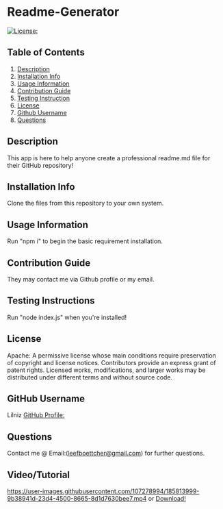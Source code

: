 # Readme-Generator 
  [![License:](https://img.shields.io/badge/License-Apache-yellowgreen)](https://choosealicense.com/licenses/apache-2.0/)

## Table of Contents
1. [Description](#description)
2. [Installation Info](#installation-info)
3. [Usage Information](#usage-information)
4. [Contribution Guide](#contribution-guide)
5. [Testing Instruction](#testing-instruction)
6. [License](#license)
7. [Github Username](#github-username)
8. [Questions](#questions)


## Description
  This app is here to help anyone create a professional readme.md file for their GitHub repository!

## Installation Info
  Clone the files from this repository to your own system.

## Usage Information
  Run "npm i" to begin the basic requirement installation.

## Contribution Guide
  They may contact me via Github profile or my email.

## Testing Instructions
  Run "node index.js" when you're installed!

## License
  Apache: A permissive license whose main conditions require preservation of copyright and license notices. Contributors provide an express grant of patent rights. Licensed works, modifications, and larger works may be distributed under different terms and without source code.

## GitHub Username
  Lilniz
  [GitHub Profile:](https://github.com/Lilniz)

## Questions
  Contact me @ Email:(leefboettcher@gmail.com) for further questions.

## Video/Tutorial
https://user-images.githubusercontent.com/107278994/185813999-9b38941d-23d4-4500-8665-8d1d7630bee7.mp4
or [Download!](./assets/tutorial.mp4)

